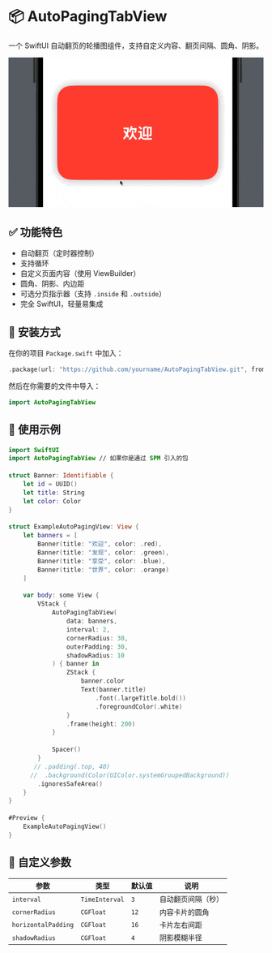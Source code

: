 # 📦 AutoPagingTabView

一个 SwiftUI 自动翻页的轮播图组件，支持自定义内容、翻页间隔、圆角、阴影。

![AutoPagingTabView 预览](assets/preview.gif)

## ✅ 功能特色

- 自动翻页（定时器控制）
- 支持循环
- 自定义页面内容（使用 ViewBuilder）
- 圆角、阴影、内边距
- 可选分页指示器（支持 `.inside` 和 `.outside`）
- 完全 SwiftUI，轻量易集成

## 🚀 安装方式

在你的项目 `Package.swift` 中加入：

```swift
.package(url: "https://github.com/yourname/AutoPagingTabView.git", from: "1.0.0")
```

然后在你需要的文件中导入：

```swift
import AutoPagingTabView
```

## 🧪 使用示例

```swift
import SwiftUI
import AutoPagingTabView // 如果你是通过 SPM 引入的包

struct Banner: Identifiable {
    let id = UUID()
    let title: String
    let color: Color
}

struct ExampleAutoPagingView: View {
    let banners = [
        Banner(title: "欢迎", color: .red),
        Banner(title: "发现", color: .green),
        Banner(title: "享受", color: .blue),
        Banner(title: "世界", color: .orange)
    ]
    
    var body: some View {
        VStack {
            AutoPagingTabView(
                data: banners,
                interval: 2,
                cornerRadius: 30,
                outerPadding: 30,
                shadowRadius: 10
            ) { banner in
                ZStack {
                    banner.color
                    Text(banner.title)
                        .font(.largeTitle.bold())
                        .foregroundColor(.white)
                }
                .frame(height: 200)
            }
            
            Spacer()
        }
       // .padding(.top, 40)
      //  .background(Color(UIColor.systemGroupedBackground))
        .ignoresSafeArea()
    }
}

#Preview {
    ExampleAutoPagingView()
}
```

## 🧩 自定义参数

| 参数                | 类型                | 默认值     | 说明                         |
|---------------------|---------------------|------------|------------------------------|
| `interval`          | `TimeInterval`      | `3`        | 自动翻页间隔（秒）           |
| `cornerRadius`      | `CGFloat`           | `12`       | 内容卡片的圆角                |
| `horizontalPadding` | `CGFloat`           | `16`       | 卡片左右间距                  |
| `shadowRadius`      | `CGFloat`           | `4`        | 阴影模糊半径                  |